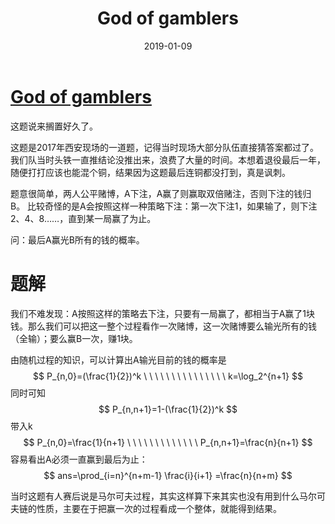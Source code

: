 ﻿---
layout: post
title: "God of gamblers"
excerpt: "补题"
date: 2019-01-09
comments: true
tags: [ACM, 数学]
---

# [God of gamblers](https://nanti.jisuanke.com/t/20754)

这题说来搁置好久了。

这题是2017年西安现场的一道题，记得当时现场大部分队伍直接猜答案都过了。我们队当时头铁一直推结论没推出来，浪费了大量的时间。本想着退役最后一年，随便打打应该也能混个铜，结果因为这题最后连铜都没打到，真是讽刺。

题意很简单，两人公平赌博，A下注，A赢了则赢取双倍赌注，否则下注的钱归B。
比较奇怪的是A会按照这样一种策略下注：第一次下注1，如果输了，则下注2、4、8……，直到某一局赢了为止。

问：最后A赢光B所有的钱的概率。

# 题解

我们不难发现：A按照这样的策略去下注，只要有一局赢了，都相当于A赢了1块钱。那么我们可以把这一整个过程看作一次赌博，这一次赌博要么输光所有的钱（全输）；要么赢B一次，赚1块。

由随机过程的知识，可以计算出A输光目前的钱的概率是
$$
P_{n,0}=(\frac{1}{2})^k        \ \ \ \ \ \ \ \ \ \ \ \ \ \ \  k=\log_2^{n+1}
$$
同时可知
$$
P_{n,n+1}=1-(\frac{1}{2})^k
$$
带入k
$$
P_{n,0}=\frac{1}{n+1}    \ \ \ \ \ \ \ \  \ \  \ \ \ P_{n,n+1}=\frac{n}{n+1} 
$$
容易看出A必须一直赢到最后为止：
$$
ans=\prod_{i=n}^{n+m-1} \frac{i}{i+1} =\frac{n}{n+m}
$$

当时这题有人赛后说是马尔可夫过程，其实这样算下来其实也没有用到什么马尔可夫链的性质，主要在于把赢一次的过程看成一个整体，就能得到结果。

